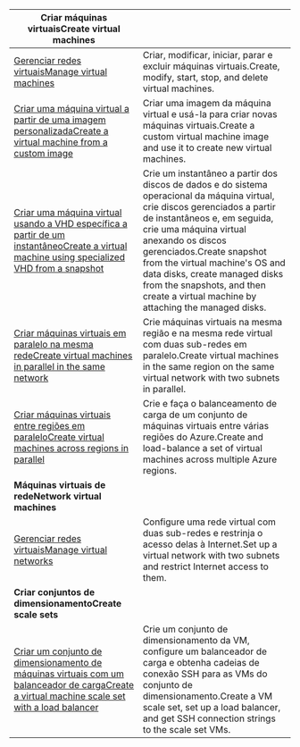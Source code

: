 | <span data-ttu-id="f805b-101">**Criar máquinas virtuais**</span><span class="sxs-lookup"><span data-stu-id="f805b-101">**Create virtual machines**</span></span> || 
|---|---|
| <span data-ttu-id="f805b-102">[Gerenciar redes virtuais][1]</span><span class="sxs-lookup"><span data-stu-id="f805b-102">[Manage virtual machines][1]</span></span> | <span data-ttu-id="f805b-103">Criar, modificar, iniciar, parar e excluir máquinas virtuais.</span><span class="sxs-lookup"><span data-stu-id="f805b-103">Create, modify, start, stop, and delete virtual machines.</span></span> |
| <span data-ttu-id="f805b-104">[Criar uma máquina virtual a partir de uma imagem personalizada][2]</span><span class="sxs-lookup"><span data-stu-id="f805b-104">[Create a virtual machine from a custom image][2]</span></span> | <span data-ttu-id="f805b-105">Criar uma imagem da máquina virtual e usá-la para criar novas máquinas virtuais.</span><span class="sxs-lookup"><span data-stu-id="f805b-105">Create a custom virtual machine image and use it to create new virtual machines.</span></span> | 
| <span data-ttu-id="f805b-106">[Criar uma máquina virtual usando a VHD específica a partir de um instantâneo][3]</span><span class="sxs-lookup"><span data-stu-id="f805b-106">[Create a virtual machine using specialized VHD from a snapshot][3]</span></span> | <span data-ttu-id="f805b-107">Crie um instantâneo a partir dos discos de dados e do sistema operacional da máquina virtual, crie discos gerenciados a partir de instantâneos e, em seguida, crie uma máquina virtual anexando os discos gerenciados.</span><span class="sxs-lookup"><span data-stu-id="f805b-107">Create snapshot from the virtual machine's OS and data disks, create managed disks from the snapshots, and then create a virtual machine by attaching the managed disks.</span></span> |  
| <span data-ttu-id="f805b-108">[Criar máquinas virtuais em paralelo na mesma rede][4]</span><span class="sxs-lookup"><span data-stu-id="f805b-108">[Create virtual machines in parallel in the same network][4]</span></span> | <span data-ttu-id="f805b-109">Crie máquinas virtuais na mesma região e na mesma rede virtual com duas sub-redes em paralelo.</span><span class="sxs-lookup"><span data-stu-id="f805b-109">Create virtual machines in the same region on the same virtual network with two subnets in parallel.</span></span> |
| <span data-ttu-id="f805b-110">[Criar máquinas virtuais entre regiões em paralelo][5]</span><span class="sxs-lookup"><span data-stu-id="f805b-110">[Create virtual machines across regions in parallel][5]</span></span> | <span data-ttu-id="f805b-111">Crie e faça o balanceamento de carga de um conjunto de máquinas virtuais entre várias regiões do Azure.</span><span class="sxs-lookup"><span data-stu-id="f805b-111">Create and load-balance a set of virtual machines across multiple Azure regions.</span></span> |
| <span data-ttu-id="f805b-112">**Máquinas virtuais de rede**</span><span class="sxs-lookup"><span data-stu-id="f805b-112">**Network virtual machines**</span></span> || 
| <span data-ttu-id="f805b-113">[Gerenciar redes virtuais][6]</span><span class="sxs-lookup"><span data-stu-id="f805b-113">[Manage virtual networks][6]</span></span> | <span data-ttu-id="f805b-114">Configure uma rede virtual com duas sub-redes e restrinja o acesso delas à Internet.</span><span class="sxs-lookup"><span data-stu-id="f805b-114">Set up a virtual network with two subnets and restrict Internet access to them.</span></span> |
| <span data-ttu-id="f805b-115">**Criar conjuntos de dimensionamento**</span><span class="sxs-lookup"><span data-stu-id="f805b-115">**Create scale sets**</span></span> ||
| <span data-ttu-id="f805b-116">[Criar um conjunto de dimensionamento de máquinas virtuais com um balanceador de carga][7]</span><span class="sxs-lookup"><span data-stu-id="f805b-116">[Create a virtual machine scale set with a load balancer][7]</span></span> | <span data-ttu-id="f805b-117">Crie um conjunto de dimensionamento da VM, configure um balanceador de carga e obtenha cadeias de conexão SSH para as VMs do conjunto de dimensionamento.</span><span class="sxs-lookup"><span data-stu-id="f805b-117">Create a VM scale set, set up a load balancer, and get SSH connection strings to the scale set VMs.</span></span> |

[1]: ../java-sdk-manage-virtual-machines.md
[2]: https://azure.microsoft.com/resources/samples/managed-disk-java-create-virtual-machine-using-custom-image/
[3]: https://azure.microsoft.com/resources/samples/managed-disk-java-create-virtual-machine-using-specialized-disk-from-vhd/
[4]: https://azure.microsoft.com/resources/samples/compute-java-manage-virtual-machines-in-parallel/
[5]: ../java-sdk-virtual-machines-in-parallel.md
[6]: ../java-sdk-manage-virtual-networks.md
[7]: ../java-sdk-manage-vm-scalesets.md